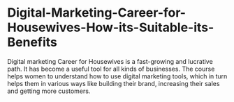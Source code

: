 # Digital-Marketing-Career-for-Housewives-How-its-Suitable-its-Benefits
Digital marketing Career for Housewives is a fast-growing and lucrative path. It has become a useful  tool for all kinds of businesses. The course helps women to understand how to use digital marketing tools, which in turn helps them in various ways like building their brand, increasing their sales and getting more customers. 
